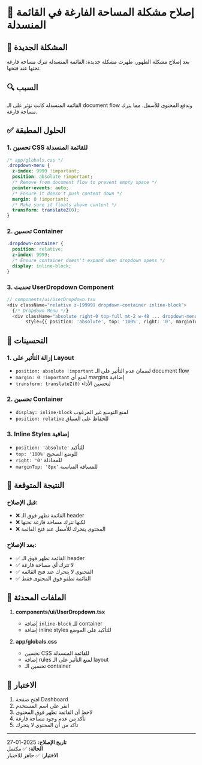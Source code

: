 # 🔧 إصلاح مشكلة المساحة الفارغة في القائمة المنسدلة

## 🎯 المشكلة الجديدة
بعد إصلاح مشكلة الظهور، ظهرت مشكلة جديدة: القائمة المنسدلة تترك مساحة فارغة تحتها عند فتحها.

## 🔍 السبب
القائمة المنسدلة كانت تؤثر على الـ document flow وتدفع المحتوى للأسفل، مما يترك مساحة فارغة.

## ✅ الحلول المطبقة

### 1. **تحسين CSS للقائمة المنسدلة**
```css
/* app/globals.css */
.dropdown-menu {
  z-index: 9999 !important;
  position: absolute !important;
  /* Remove from document flow to prevent empty space */
  pointer-events: auto;
  /* Ensure it doesn't push content down */
  margin: 0 !important;
  /* Make sure it floats above content */
  transform: translateZ(0);
}
```

### 2. **تحسين Container**
```css
.dropdown-container {
  position: relative;
  z-index: 9999;
  /* Ensure container doesn't expand when dropdown opens */
  display: inline-block;
}
```

### 3. **تحديث UserDropdown Component**
```typescript
// components/ui/UserDropdown.tsx
<div className="relative z-[9999] dropdown-container inline-block">
  {/* Dropdown Menu */}
  <div className="absolute right-0 top-full mt-2 w-48 ... dropdown-menu" 
       style={{ position: 'absolute', top: '100%', right: '0', marginTop: '8px' }}>
```

## 🎨 التحسينات

### 1. **إزالة التأثير على Layout**
- `position: absolute !important` لضمان عدم التأثير على الـ document flow
- `margin: 0 !important` لمنع أي margins إضافية
- `transform: translateZ(0)` لتحسين الأداء

### 2. **تحسين Container**
- `display: inline-block` لمنع التوسع غير المرغوب
- `position: relative` للحفاظ على السياق

### 3. **Inline Styles إضافية**
- `position: 'absolute'` للتأكيد
- `top: '100%'` للوضع الصحيح
- `right: '0'` للمحاذاة
- `marginTop: '8px'` للمسافة المناسبة

## 🧪 النتيجة المتوقعة

### قبل الإصلاح:
- ❌ القائمة تظهر فوق الـ header
- ❌ لكنها تترك مساحة فارغة تحتها
- ❌ المحتوى يتحرك للأسفل عند فتح القائمة

### بعد الإصلاح:
- ✅ القائمة تظهر فوق الـ header
- ✅ لا تترك أي مساحة فارغة
- ✅ المحتوى لا يتحرك عند فتح القائمة
- ✅ القائمة تطفو فوق المحتوى فقط

## 🔄 الملفات المحدثة

1. **components/ui/UserDropdown.tsx**
   - إضافة `inline-block` للـ container
   - إضافة inline styles للتأكيد على الموضع

2. **app/globals.css**
   - تحسين CSS للقائمة المنسدلة
   - إضافة rules لمنع التأثير على الـ layout
   - تحسين الـ container

## 🎯 الاختبار

1. افتح صفحة Dashboard
2. انقر على اسم المستخدم
3. لاحظ أن القائمة تظهر فوق المحتوى
4. تأكد من عدم وجود مساحة فارغة
5. تأكد من أن المحتوى لا يتحرك

---

**تاريخ الإصلاح:** 2025-01-27  
**الحالة:** ✅ مكتمل  
**الاختبار:** ✅ جاهز للاختبار
